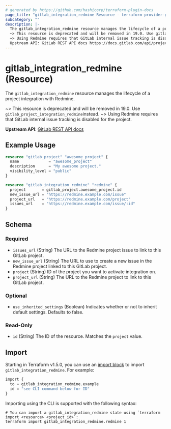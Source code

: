 ```yaml
---
# generated by https://github.com/hashicorp/terraform-plugin-docs
page_title: "gitlab_integration_redmine Resource - terraform-provider-gitlab"
subcategory: ""
description: |-
  The gitlab_integration_redmine resource manages the lifecycle of a project integration with Redmine.
  ~> This resource is deprecated and will be removed in 19.0. Use gitlab_project_integration_redmineinstead.
  ~> Using Redmine requires that GitLab internal issue tracking is disabled for the project.
  Upstream API: GitLab REST API docs https://docs.gitlab.com/api/project_integrations/#redmine
---
```


# gitlab_integration_redmine (Resource)

The `gitlab_integration_redmine` resource manages the lifecycle of a project integration with Redmine.

~> This resource is deprecated and will be removed in 19.0. Use `gitlab_project_integration_redmine`instead.
~> Using Redmine requires that GitLab internal issue tracking is disabled for the project.

**Upstream API**: [GitLab REST API docs](https://docs.gitlab.com/api/project_integrations/#redmine)

## Example Usage

```terraform
resource "gitlab_project" "awesome_project" {
  name             = "awesome_project"
  description      = "My awesome project."
  visibility_level = "public"
}

resource "gitlab_integration_redmine" "redmine" {
  project       = gitlab_project.awesome_project.id
  new_issue_url = "https://redmine.example.com/issue"
  project_url   = "https://redmine.example.com/project"
  issues_url    = "https://redmine.example.com/issue/:id"
}
```

<!-- schema generated by tfplugindocs -->
## Schema

### Required

- `issues_url` (String) The URL to the Redmine project issue to link to this GitLab project.
- `new_issue_url` (String) The URL to use to create a new issue in the Redmine project linked to this GitLab project.
- `project` (String) ID of the project you want to activate integration on.
- `project_url` (String) The URL to the Redmine project to link to this GitLab project.

### Optional

- `use_inherited_settings` (Boolean) Indicates whether or not to inherit default settings. Defaults to false.

### Read-Only

- `id` (String) The ID of the resource. Matches the `project` value.

## Import

Starting in Terraform v1.5.0, you can use an [import block](https://developer.hashicorp.com/terraform/language/import) to import `gitlab_integration_redmine`. For example:

```terraform
import {
  to = gitlab_integration_redmine.example
  id = "see CLI command below for ID"
}
```

Importing using the CLI is supported with the following syntax:

```shell
# You can import a gitlab_integration_redmine state using `terraform import <resource> <project_id>`:
terraform import gitlab_integration_redmine.redmine 1
```
